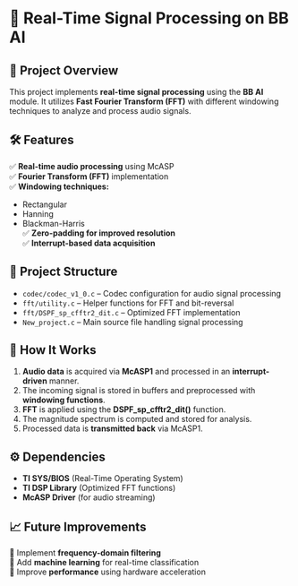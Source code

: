 # 🎵 Real-Time Signal Processing on BB AI  

## 📌 Project Overview  
This project implements **real-time signal processing** using the **BB AI** module. It utilizes **Fast Fourier Transform (FFT)** with different windowing techniques to analyze and process audio signals.  

## 🛠 Features  
✅ **Real-time audio processing** using McASP  
✅ **Fourier Transform (FFT)** implementation  
✅ **Windowing techniques:**  
   - Rectangular  
   - Hanning  
   - Blackman-Harris  
✅ **Zero-padding for improved resolution**  
✅ **Interrupt-based data acquisition**  

## 📂 Project Structure  
- `codec/codec_v1_0.c` – Codec configuration for audio signal processing  
- `fft/utility.c` – Helper functions for FFT and bit-reversal  
- `fft/DSPF_sp_cfftr2_dit.c` – Optimized FFT implementation  
- `New_project.c` – Main source file handling signal processing  

## 📡 How It Works  
1. **Audio data** is acquired via **McASP1** and processed in an **interrupt-driven** manner.  
2. The incoming signal is stored in buffers and preprocessed with **windowing functions**.  
3. **FFT** is applied using the **DSPF_sp_cfftr2_dit()** function.  
4. The magnitude spectrum is computed and stored for analysis.  
5. Processed data is **transmitted back** via McASP1.  

## ⚙️ Dependencies  
- **TI SYS/BIOS** (Real-Time Operating System)  
- **TI DSP Library** (Optimized FFT functions)  
- **McASP Driver** (for audio streaming)  

## 📈 Future Improvements  
🔹 Implement **frequency-domain filtering**  
🔹 Add **machine learning** for real-time classification  
🔹 Improve **performance** using hardware acceleration  


